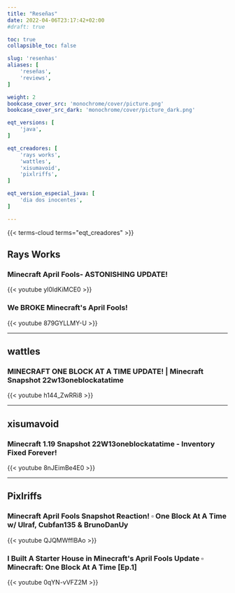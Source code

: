 ```yaml
---
title: "Reseñas"
date: 2022-04-06T23:17:42+02:00
#draft: true

toc: true
collapsible_toc: false

slug: 'resenhas'
aliases: [
    'reseñas',
    'reviews',
]

weight: 2
bookcase_cover_src: 'monochrome/cover/picture.png'
bookcase_cover_src_dark: 'monochrome/cover/picture_dark.png'

eqt_versions: [
    'java',
]

eqt_creadores: [
    'rays works',
    'wattles',
    'xisumavoid',
    'pixlriffs',
]

eqt_version_especial_java: [
    'dia dos inocentes',
]

---
```


{{< terms-cloud terms="eqt_creadores" >}}

## Rays Works

### Minecraft April Fools- ASTONISHING UPDATE!

{{< youtube yl0ldKiMCE0 >}}

### We BROKE Minecraft's April Fools!

{{< youtube 879GYLLMY-U >}}

---

## wattles

### MINECRAFT ONE BLOCK AT A TIME UPDATE! | Minecraft Snapshot 22w13oneblockatatime

{{< youtube h144_ZwRRi8 >}}

---

## xisumavoid

### Minecraft 1.19 Snapshot 22W13oneblockatatime - Inventory Fixed Forever!

{{< youtube 8nJEimBe4E0 >}}

---

## Pixlriffs

### Minecraft April Fools Snapshot Reaction! ▫ One Block At A Time w/ Ulraf, Cubfan135 & BrunoDanUy

{{< youtube QJQMWfflBAo >}}

### I Built A Starter House in Minecraft's April Fools Update ▫ Minecraft: One Block At A Time [Ep.1]

{{< youtube 0qYN-vVFZ2M >}}
